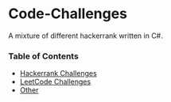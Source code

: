 # Code-Challenges
A mixture of different hackerrank written in C#.

### Table of Contents

- [Hackerrank Challenges](Hackerrank/README.md)
- [LeetCode Challenges](LeetCode/README.md)
- [Other](Other/README.md)

